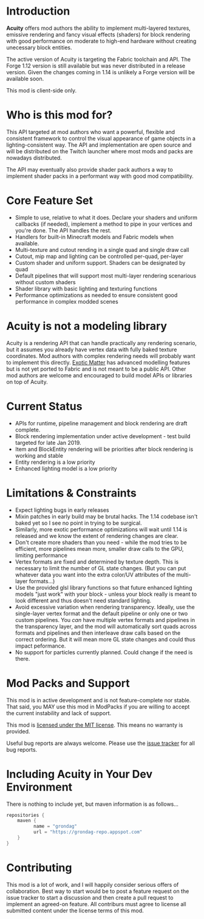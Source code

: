# Introduction

**Acuity** offers mod authors the ability to implement multi-layered textures, emissive rendering and fancy visual effects (shaders) for block rendering with good performance on moderate to high-end hardware without creating unecessary block entities.

The active version of Acuity is targeting the Fabric toolchain and API. The Forge 1.12 version is still available but was never distributed in a release version.  Given the changes coming in 1.14 is unlikely a Forge version will be available soon.

This mod is client-side only.

# Who is this mod for?
This API targeted at mod authors who want a powerful, flexible and consistent framework to control the visual appearance of game objects in a lighting-consistent way.  The API and implementation are open source and will be distributed on the Twitch launcher where most mods and packs are nowadays distributed.

The API may eventually also provide shader pack authors a way to implement shader packs in a performant way with good mod compatibility.

# Core Feature Set
* Simple to use, relative to what it does.  Declare your shaders and uniform callbacks (if needed), implement a method to pipe in your vertices and you're done.  The API handles the rest.
* Handlers for built-in Minecraft models and Fabric models when available.
* Multi-texture and cutout rending in a single quad and single draw call
* Cutout, mip map and lighting can be controlled per-quad, per-layer
* Custom shader and uniform support. Shaders can be designated by quad
* Default pipelines that will support most multi-layer rendering scenarious without custom shaders
* Shader library with basic lighting and texturing functions
* Performance optimizations as needed to ensure consistent good performance in complex modded scenes

# Acuity is not a modeling library
Acuity is a rendering API that can handle practically any rendering scenario, but it assumes you already have vertex data with fully baked texture coordinates. Mod authors with complex rendering needs will probably want to implement this directly. [Exotic Matter](https://github.com/grondag/Exotic-Matter) has advanced modelling features but is not yet ported to Fabric and is not meant to be a public API.  Other mod authors are welcome and encouraged to build model APIs or libraries on top of Acuity.   

# Current Status
* APIs for runtime, pipeline management and block rendering are draft complete.
* Block rendering implementation under active development - test build targeted for late Jan 2019.
* Item and BlockEntity rendering will be priorities after block rendering is working and stable
* Entity rendering is a low priority
* Enhanced lighting model is a low priority

# Limitations & Constraints
* Expect lighting bugs in early releases
* Mixin patches in early build may be brutal hacks. The 1.14 codebase isn't baked yet so I see no point in trying to be surgical.
* Similarly, more exotic performance optimizations will wait until 1.14 is released and we know the extent of rendering changes are clear.  
* Don't create more shaders than you need - while the mod tries to be efficient, more pipelines mean more, smaller draw calls to the GPU, limiting performance
* Vertex formats are fixed and determined by texture depth. This is necessary to limit the number of GL state changes. (But you can put whatever data you want into the extra color/UV attributes of the multi-layer formats...)
* Use the provided glsl library functions so that future enhanced lighting models "just work" with your block - unless your block really is meant to look different and thus doesn't need standard lighting.
* Avoid excessive variation when rendering transparency. Ideally, use the single-layer vertex format and the default pipeline or only one or two custom pipelines. You *can* have multiple vertex formats and pipelines in the transparency layer, and the mod will automatically sort quads across formats and pipelines and then interleave draw calls based on the correct ordering. But it will mean more GL state changes and could thus impact peformance.
* No support for particles currently planned. Could change if the need is there.

  
# Mod Packs and Support
This mod is in active development and is not feature-complete nor stable. That said, you MAY use this mod in ModPacks if you are willing to accept the current instability and lack of support.

This mod is [licensed under the MIT license](https://github.com/grondag/Acuity/blob/master/LICENSE). This means no warranty is provided.

Useful bug reports are always welcome.  Please use the [issue tracker](https://github.com/grondag/Acuity/issues) for all bug reports. 

# Including Acuity in Your Dev Environment
There is nothing to include yet, but maven information is as follows...

```gradle
repositories {
    maven {
    	  name = "grondag"
    	  url = "https://grondag-repo.appspot.com"
    }
}
```

# Contributing
This mod is a lot of work, and I will happily consider serious offers of collaboration.  Best way to start would be to post a feature request on the issue tracker to start a discussion and then create a pull request to implement an agreed-on feature. All contriburs must agree to license all submitted content under the license terms of this mod.
